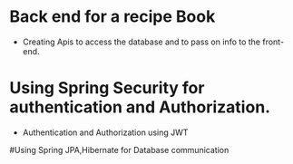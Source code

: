# Back end for a recipe Book 
- Creating Apis to access the database and to pass on info to the front-end.

 # Using Spring Security for authentication and Authorization.
 - Authentication and Authorization using JWT

 #Using Spring JPA,Hibernate for Database communication
